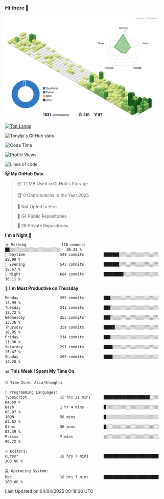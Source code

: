 ### Hi there 👋

![](./profile-3d-contrib/profile-green-animate.svg)

 

[![Top Langs](https://github-readme-stats.vercel.app/api/top-langs/?username=tonyljx)](https://github.com/anuraghazra/github-readme-stats)

![Tonyljx's GitHub stats](https://github-readme-stats.vercel.app/api?username=tonyljx&theme=default&show_icons=true)

 

<!--START_SECTION:waka-->
![Code Time](http://img.shields.io/badge/Code%20Time-1%2C259%20hrs%2011%20mins-blue)

![Profile Views](http://img.shields.io/badge/Profile%20Views-1-blue)

![Lines of code](https://img.shields.io/badge/From%20Hello%20World%20I%27ve%20Written-1.1%20million%20lines%20of%20code-blue)

**🐱 My GitHub Data** 

> 📦 1.1 MB Used in GitHub's Storage 
 > 
> 🏆 0 Contributions in the Year 2025
 > 
> 🚫 Not Opted to Hire
 > 
> 📜 64 Public Repositories 
 > 
> 🔑 28 Private Repositories 
 > 
**I'm a Night 🦉** 

```text
🌞 Morning                118 commits         ██░░░░░░░░░░░░░░░░░░░░░░░   06.23 % 
🌆 Daytime                549 commits         ███████░░░░░░░░░░░░░░░░░░   28.99 % 
🌃 Evening                543 commits         ███████░░░░░░░░░░░░░░░░░░   28.67 % 
🌙 Night                  684 commits         █████████░░░░░░░░░░░░░░░░   36.11 % 
```
📅 **I'm Most Productive on Thursday** 

```text
Monday                   265 commits         ███░░░░░░░░░░░░░░░░░░░░░░   13.99 % 
Tuesday                  241 commits         ███░░░░░░░░░░░░░░░░░░░░░░   12.72 % 
Wednesday                253 commits         ███░░░░░░░░░░░░░░░░░░░░░░   13.36 % 
Thursday                 359 commits         █████░░░░░░░░░░░░░░░░░░░░   18.95 % 
Friday                   214 commits         ███░░░░░░░░░░░░░░░░░░░░░░   11.30 % 
Saturday                 293 commits         ████░░░░░░░░░░░░░░░░░░░░░   15.47 % 
Sunday                   269 commits         ████░░░░░░░░░░░░░░░░░░░░░   14.20 % 
```


📊 **This Week I Spent My Time On** 

```text
🕑︎ Time Zone: Asia/Shanghai

💬 Programming Languages: 
TypeScript               15 hrs 21 mins      █████████████████████░░░░   84.69 % 
Bash                     1 hr 4 mins         █░░░░░░░░░░░░░░░░░░░░░░░░   05.97 % 
JSON                     50 mins             █░░░░░░░░░░░░░░░░░░░░░░░░   04.62 % 
Other                    36 mins             █░░░░░░░░░░░░░░░░░░░░░░░░   03.39 % 
Prisma                   7 mins              ░░░░░░░░░░░░░░░░░░░░░░░░░   00.72 % 

🔥 Editors: 
Cursor                   18 hrs 7 mins       █████████████████████████   100.00 % 

💻 Operating System: 
Mac                      18 hrs 7 mins       █████████████████████████   100.00 % 
```


 Last Updated on 04/04/2025 00:18:00 UTC
<!--END_SECTION:waka-->
